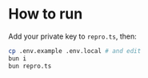 # How to run

Add your private key to `repro.ts`, then:

```bash
cp .env.example .env.local # and edit
bun i
bun repro.ts
```
